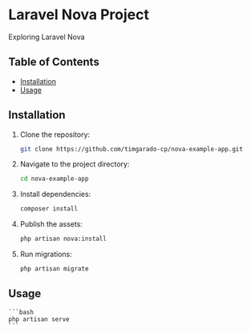 # Laravel Nova Project
Exploring Laravel Nova

## Table of Contents

- [Installation](#installation)
- [Usage](#usage)

## Installation

1. Clone the repository:

    ```bash
    git clone https://github.com/timgarado-cp/nova-example-app.git
    ```

2. Navigate to the project directory:

    ```bash
    cd nova-example-app
    ```

3. Install dependencies:

    ```bash
    composer install
    ```

4. Publish the assets:

    ```bash
    php artisan nova:install
    ```

5. Run migrations:

    ```bash
    php artisan migrate
    ```


## Usage
    ```bash
    php artisan serve
    ```
